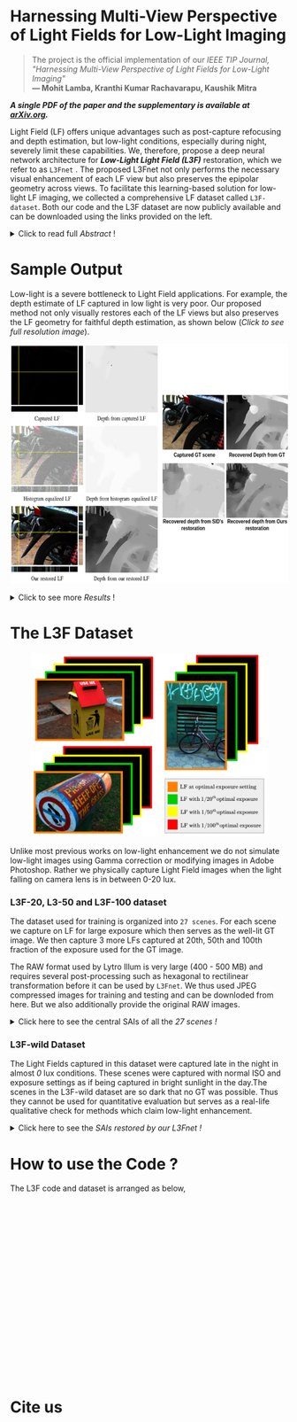 # Harnessing Multi-View Perspective of Light Fields for Low-Light Imaging

> The project is the official implementation of our *IEEE TIP Journal, "Harnessing Multi-View Perspective of Light Fields for Low-Light Imaging"*<br>  **&mdash; Mohit Lamba, Kranthi Kumar Rachavarapu, Kaushik Mitra**

***A single PDF of the paper and the supplementary is available at [arXiv.org](https://arxiv.org/abs/2003.02438).***

Light Field (LF) offers unique advantages such as post-capture refocusing and depth estimation, but low-light conditions, especially during night, severely limit these capabilities. We, therefore, propose a deep neural network architecture for ***Low-Light Light Field (L3F)*** restoration, which we refer to as
`L3Fnet`
. The proposed L3Fnet not only performs the necessary visual enhancement of each LF view but also preserves the epipolar geometry across views. To facilitate this learning-based solution for low-light LF imaging, we collected a comprehensive LF dataset called `L3F-dataset`. Both our code and the L3F dataset are now publicly available and can be downloaded using the links provided on the left. 

<details>
  <summary>Click to read full <i>Abstract</i> !</summary>
  
<p> Light Field (LF) offers unique advantages such as post-capture refocusing and depth estimation, but low-light conditions severely limit these capabilities.
To restore low-light LFs we should harness the geometric cues present in different LF views, which is not possible using single-frame low-light enhancement techniques. We, therefore, propose a deep neural network architecture for Low-Light Light Field (L3F) restoration, which we refer to as <code>L3Fnet</code>. The proposed L3Fnet not only performs the necessary visual enhancement of each LF view but also preserves the epipolar geometry across views. We achieve this by adopting a two-stage architecture for L3Fnet. Stage-I looks at all the LF views to encode the LF geometry. This encoded information is then used in Stage-II to reconstruct each LF view. <br>

To facilitate learning-based techniques for low-light LF imaging, we collected a comprehensive LF dataset of various scenes. For each scene, we captured four LFs, one with near-optimal exposure and ISO settings and the others at different levels of low-light conditions varying from low to extreme low-light settings. The effectiveness of the proposed L3Fnet is supported by both visual and numerical comparisons on this dataset. To further analyze the performance of low-light reconstruction methods, we also propose an <code>L3F-wild dataset</code> that contains LF captured late at night with almost zero lux values. No ground truth is available in this dataset. To perform well on the L3F-wild dataset, any method must adapt to the light level of the captured scene. To do this we use a pre-processing block that makes L3Fnet robust to various degrees of low-light conditions. Lastly, we show that L3Fnet can also be used for low-light enhancement of single-frame images, despite it being engineered for LF data. We do so by converting the single-frame DSLR image into a form suitable to L3Fnet, which we call as <code>pseudo-LF</code>. </p> 
 
</details>

# Sample Output
Low-light is a severe bottleneck to Light Field applications.
For example, the depth estimate of LF captured in low light is very poor. Our
proposed method not only visually restores each of the LF views but also
preserves the LF geometry for faithful depth estimation, as shown below (*Click to see full resolution image*).
<p align="center">
  <a href="https://raw.githubusercontent.com/MohitLamba94/L3Fnet/main/imgs/new_title.png">
  <img src="https://raw.githubusercontent.com/MohitLamba94/L3Fnet/main/imgs/new_title.png" alt="Click to expand full res image" height="432">
  </a>
</p> 

<details>
  <summary>Click to see more <i>Results</i> !</summary>

The proposed L3Fnet harnesses information form all the views to produce sharper and less noisy restorations. Compared to our restoration, the existing state-of-the-art methods exhibit considerable amount of noise and blurriness in their restorations. This is substantiated by both qualitative and PSNR/SSIM quantitative evaluations.

<p align="center">
  <img src="https://raw.githubusercontent.com/MohitLamba94/L3Fnet/main/imgs/fig4.png">
  <img src="https://raw.githubusercontent.com/MohitLamba94/L3Fnet/main/imgs/table.png">
</p>

</details>

# The L3F Dataset

<p align="center">
  <img src="https://raw.githubusercontent.com/MohitLamba94/L3Fnet/main/imgs/dataset.png" height="332">
</p>

Unlike most previous works on low-light enhancement we do not simulate low-light images using Gamma correction or modifying images in Adobe Photoshop. Rather we physically capture Light Field images when the light falling on camera lens is in between 0-20 lux.

### L3F-20, L3-50 and L3F-100 dataset
The dataset used for training is organized into `27 scenes`. For each scene we capture on LF for large exposure which then serves as the well-lit GT image. We then capture 3 more LFs captured at 20th, 50th and 100th fraction of the exposure used for the GT image.

The RAW format used by Lytro Illum is very large (400 - 500 MB) and requires several post-processing such as hexagonal to rectilinear transformation before it can be used by `L3Fnet`. We thus used JPEG compressed images for training and testing and can be downloded from here. But we also additionally provide the original RAW images.

<details>
  <summary>Click here to see the central SAIs of all the <i>27 scenes ! </i> </summary>

The following scenes are used for TRAINING.

<p align="center">
  <img src="https://raw.githubusercontent.com/MohitLamba94/L3Fnet/main/imgs/train.png">
</p>

The following scenes are used for TESTING.

<p align="center">
  <img src="https://raw.githubusercontent.com/MohitLamba94/L3Fnet/main/imgs/test.png">
</p>

</details>

### L3F-wild Dataset
The Light Fields captured in this dataset were captured late in the night in almost <i>0</i> lux conditions. These scenes were captured with normal ISO and exposure settings as if being captured in bright sunlight in the day.The scenes in the L3F-wild dataset are so dark that no GT was possible. Thus they cannot be used for quantitative evaluation but serves as a real-life qualitative check for methods which claim low-light enhancement.

<details>
  <summary>Click here to see the <i>SAIs restored by our L3Fnet ! </i> </summary>

<p align="center">
  <br> <img src="https://raw.githubusercontent.com/MohitLamba94/L3Fnet/main/imgs/wild.png">
</p>

</details>


# How to use the Code ?
The L3F code and dataset is arranged as below,

<div style="width:10px;overflow:auto">
<pre>
  ./L3F
  ├── L3F-dataset
  │   ├── jpeg
  │   │   ├── test
  │   │   │   ├── 1
  │   │   │   ├── 1_100
  │   │   │   ├── 1_20
  │   │   │   └── 1_50
  │   │   └── train
  │   │       ├── 1
  │   │       ├── 1_100
  │   │       ├── 1_20
  │   │       └── 1_50
  │   └── raw
  └── L3Fnet
      ├── test.ipynb
      ├── train.ipynb
      └── weights
</pre>
</div>

# Cite us


<!---
| |L3F-20 | L3F-50 | L3F-100 |
|:---:|:---:|:---:|:---:|
| LFBM5D | 24.48/0.79| 20.94/0.64| 18.14/0.46 |
| PBS | 20.80/0.68 | 16.48/0.53 | 13.94/0.38       |
| RetinexNet | 21.82/0.72| 18.98/0.59| 17.8/0.41 |
| DID | 24.09/0.78| 22.63/0.68| 20.68/0.61       |
| SGN | 24.10/0.76| 22.18/0.67| 20.70/0.59       |
| SID | 24.53/0.76| 22.87/0.66| 20.75/0.58       |
| Our L3Fnet| 25.25/0.82| 23.67/0.74| 22.61/0.70     |
--->





